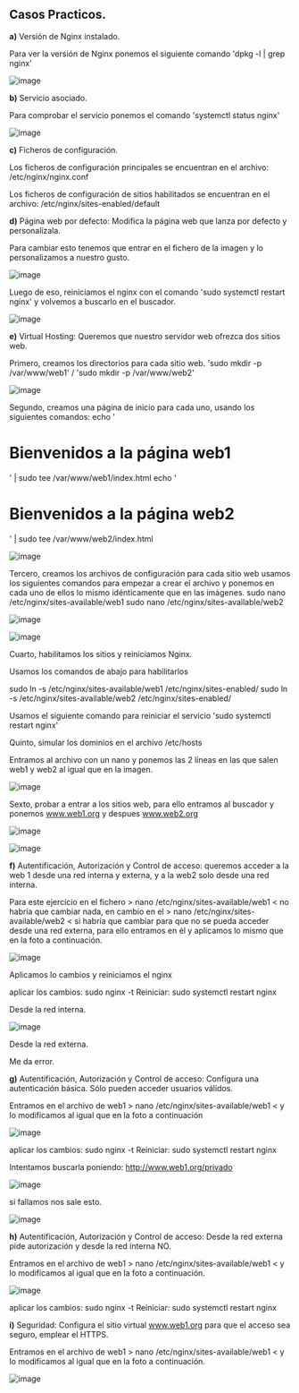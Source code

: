 ## Casos Practicos.

**a)** Versión de Nginx instalado.

Para ver la versión de Nginx ponemos el siguiente comando 'dpkg -l | grep nginx'

![image](https://github.com/user-attachments/assets/4e202298-b13d-41b7-94df-a0c15c50bd88)


**b)** Servicio asociado.

Para comprobar el servicio ponemos el comando 'systemctl status nginx'

![image](https://github.com/user-attachments/assets/42b08333-c9fb-4846-ba50-063ea02ffd32)



**c)** Ficheros de configuración.

Los ficheros de configuración principales se encuentran en el archivo: /etc/nginx/nginx.conf

Los ficheros de configuración de sitios habilitados se encuentran en el archivo: /etc/nginx/sites-enabled/default


**d)** Página web por defecto: Modifica la página web que lanza por defecto y personalízala.

Para cambiar esto tenemos que entrar en el fichero de la imagen y lo personalizamos a nuestro gusto.

![image](https://github.com/user-attachments/assets/a891b5d3-00f5-477b-9637-d53ad0699fc1)

Luego de eso, reiniciamos el nginx con el comando 'sudo systemctl restart nginx' y volvemos a buscarlo en el buscador.

![image](https://github.com/user-attachments/assets/526a4c9a-8457-4807-b068-e37a4f546e4a)


**e)** Virtual Hosting: Queremos que nuestro servidor web ofrezca dos sitios web.

Primero, creamos los directorios para cada sitio web. 'sudo mkdir -p /var/www/web1' / 'sudo mkdir -p /var/www/web2'

![image](https://github.com/user-attachments/assets/67079ec4-063a-4024-acde-b02d79ad4f36)

Segundo, creamos una página de inicio para cada uno, usando los siguientes comandos: echo '<h1>Bienvenidos a la página web1</h1>' | sudo tee /var/www/web1/index.html             echo '<h1>Bienvenidos a la página web2</h1>' | sudo tee /var/www/web2/index.html

![image](https://github.com/user-attachments/assets/55cae44f-3fb2-4409-be5c-e6b6a02adaf1)

Tercero, creamos los archivos de configuración para cada sitio web usamos los siguientes comandos para empezar a crear el archivo y ponemos en cada uno de ellos lo mismo idénticamente que en las imágenes. sudo nano /etc/nginx/sites-available/web1            sudo nano /etc/nginx/sites-available/web2


![image](https://github.com/user-attachments/assets/35628d14-f629-4dc3-b07c-6c965d2336be)

![image](https://github.com/user-attachments/assets/195e7984-5e36-492b-9b8a-f2ceaf1b7616)

Cuarto, habilitamos los sitios y reiniciamos Nginx.

Usamos los comandos de abajo para habilitarlos

sudo ln -s /etc/nginx/sites-available/web1 /etc/nginx/sites-enabled/
sudo ln -s /etc/nginx/sites-available/web2 /etc/nginx/sites-enabled/

Usamos el siguiente comando para reiniciar el servicio 'sudo systemctl restart nginx'

Quinto, simular los dominios en el archivo /etc/hosts

Entramos al archivo con un nano y ponemos las 2 líneas en las que salen web1 y web2 al igual que en la imagen.

![image](https://github.com/user-attachments/assets/98ac897d-81fd-4de1-9dfa-816ac131e1c3)

Sexto, probar a entrar a los sitios web, para ello entramos al buscador y ponemos www.web1.org y despues www.web2.org

![image](https://github.com/user-attachments/assets/c4f97c39-4ac4-4053-ab31-90f4aeb04777)

![image](https://github.com/user-attachments/assets/e59b0feb-6a52-4ed8-be94-c0d80af341b2)


**f)** Autentificación, Autorización y Control de acceso: queremos acceder a la web 1 desde una red interna y externa, y a la web2 solo desde una red interna.

Para este ejercicio en el fichero  > nano /etc/nginx/sites-available/web1 <  no habría que cambiar nada, en cambio en el > nano /etc/nginx/sites-available/web2 < si habría que cambiar para que no se pueda acceder desde una red externa, para ello entramos en él y aplicamos lo mismo que en la foto a continuación.

![image](https://github.com/user-attachments/assets/ee86e487-2f18-410d-83f6-4698090fc80a)


Aplicamos lo cambios y reiniciamos el nginx

aplicar los cambios: sudo nginx -t
Reiniciar: sudo systemctl restart nginx

Desde la red interna.

![image](https://github.com/user-attachments/assets/efe0fd93-6adc-439e-9ec5-5254a6c8cac5)

Desde la red externa.

Me da error.


**g)** Autentificación, Autorización y Control de acceso: Configura una autenticación básica. Sólo pueden acceder usuarios válidos.

Entramos en el archivo de web1 > nano /etc/nginx/sites-available/web1 < y lo modificamos al igual que en la foto a continuación

![image](https://github.com/user-attachments/assets/5297f6ec-e0d7-4c50-8569-27b3e2d81e0d)

aplicar los cambios: sudo nginx -t
Reiniciar: sudo systemctl restart nginx

Intentamos buscarla poniendo: http://www.web1.org/privado

![image](https://github.com/user-attachments/assets/f610a988-d3b6-49e0-b02d-4576ddb5a4fd)

si fallamos nos sale esto.

![image](https://github.com/user-attachments/assets/eaab8dc1-8061-48a7-b009-3e81b3033cfd)


**h)** Autentificación, Autorización y Control de acceso: Desde la red externa pide autorización y desde la red interna NO.

Entramos en el archivo de web1 > nano /etc/nginx/sites-available/web1 < y lo modificamos al igual que en la foto a continuación.


![image](https://github.com/user-attachments/assets/a5b38755-6649-4102-a4b1-8e12e556c742)

aplicar los cambios: sudo nginx -t
Reiniciar: sudo systemctl restart nginx


**i)** Seguridad: Configura el sitio virtual www.web1.org para que el acceso sea seguro, emplear el HTTPS.

Entramos en el archivo de web1 > nano /etc/nginx/sites-available/web1 < y lo modificamos al igual que en la foto a continuación.

![image](https://github.com/user-attachments/assets/1f3fa3ef-409e-410d-91ad-c75a0185d282)



